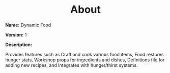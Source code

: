 <h1 style="text-align:center; font-size:2rem; font-weight:bold;">About</h1>

**Name:**
Dynamic Food

**Version:**
1

**Description:**

Provides features such as Craft and cook various food items, Food restores hunger stats, Workshop props for ingredients and dishes, Definitions file for adding new recipes, and Integrates with hunger/thirst systems.
